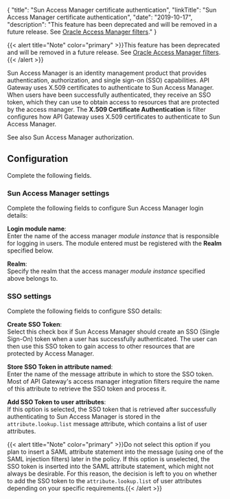 {
"title": "Sun Access Manager certificate authentication",
"linkTitle": "Sun Access Manager certificate authentication",
"date": "2019-10-17",
"description": "This feature has been deprecated and will be removed in a future release. See [Oracle Access Manager filters](%3Ca%20href=)."
}
﻿

{{< alert title="Note" color="primary" >}}This feature has been deprecated and will be removed in a future release. See [Oracle Access Manager filters](part_oam_filters.htm).{{< /alert >}}

Sun Access Manager is an identity management product that provides authentication, authorization, and single sign-on (SSO) capabilities. API Gateway uses X.509 certificates to authenticate to Sun Access Manager. When users have been successfully authenticated, they receive an SSO token, which they can use to obtain access to resources that are protected by the access manager. The **X.509 Certificate Authentication** is filter configures how API Gateway uses X.509 certificates to authenticate to Sun Access Manager.

See also Sun Access Manager authorization.

Configuration
-------------

Complete the following fields.

### Sun Access Manager settings

Complete the following fields to configure Sun Access Manager login details:

**Login module name**:\
Enter the name of the access manager *module instance* that is responsible for logging in users. The module entered must be registered with the **Realm** specified below.

**Realm**:\
Specify the realm that the access manager *module instance* specified above belongs to.

### SSO settings

Complete the following fields to configure SSO details:

**Create SSO Token**:\
Select this check box if Sun Access Manager should create an SSO (Single Sign-On) token when a user has successfully authenticated. The user can then use this SSO token to gain access to other resources that are protected by Access Manager.

**Store SSO Token in attribute named**:\
Enter the name of the message attribute in which to store the SSO token. Most of API Gateway's access manager integration filters require the name of this attribute to retrieve the SSO token and process it.

**Add SSO Token to user attributes**:\
If this option is selected, the SSO token that is retrieved after successfully authenticating to Sun Access Manager is stored in the `attribute.lookup.list` message attribute, which contains a list of user attributes.

{{< alert title="Note" color="primary" >}}Do not select this option if you plan to insert a SAML attribute statement into the message (using one of the SAML injection filters) later in the policy. If this option is unselected, the SSO token is inserted into the SAML attribute statement, which might not always be desirable. For this reason, the decision is left to you on whether to add the SSO token to the `attribute.lookup.list` of user attributes depending on your specific requirements.{{< /alert >}}
